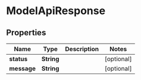 

# ModelApiResponse


## Properties

| Name | Type | Description | Notes |
|------------ | ------------- | ------------- | -------------|
|**status** | **String** |  |  [optional] |
|**message** | **String** |  |  [optional] |



